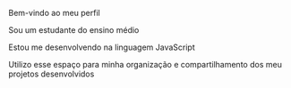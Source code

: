 Bem-vindo ao meu perfil

Sou um estudante do ensino médio

Estou me desenvolvendo na linguagem JavaScript

Utilizo esse espaço para minha organização e compartilhamento dos meu projetos desenvolvidos
